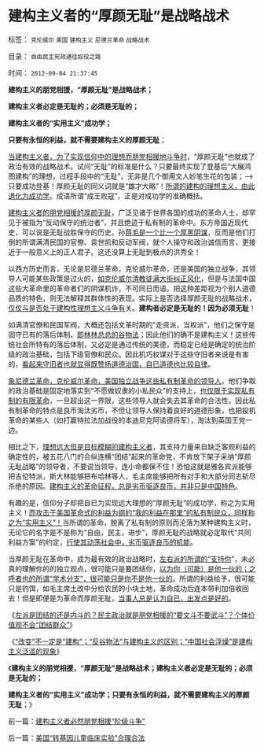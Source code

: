 # 建构主义者的“厚颜无耻”是战略战术

标签： `克伦威尔` `美国` `建构主义` `尼德兰革命` `战略战术` 

目录： `自由民主宪政通往奴役之路`

时间： `2012-09-04 21:37:45`

**建构主义的朋党相援，“厚颜无耻”是战略战术；**

**建构主义者必定是无耻的；必须是无耻的；**

**建构主义者的“实用主义”成功学；**

**只要有永恒的利益，就不需要建构主义的厚颜无耻**；

[当建构主义者，为了实现信仰中的理想而朋党相援地斗争时](../../../2011/2/19/“民主革命派”的马克思主义暴民习性.md)，“厚颜无耻”也就成了政治有效的战略战术。试问“无耻”的标准是什么？只要最终实现了登基后“大展鸿图建构”的理想，过程手段中的“无耻”，无非是几个御用文人妙笔生花的包装；——>只要成功登基！厚颜无耻的同义词就是“雄才大略”！[所谓的建构的理想主义，由此退化为成功学](../../../2011/2/22/中国传统文化愚昧的社会建构主义.md)。成语所谓“成王败寇”，正是对成功学的准确概括。

[建构主义者的朋党相援的厚颜无耻](../../../2011/1/29/中国社会负反馈系统和后发制度劣势.md)，广泛见诸于世界各国的成功的革命人士，却罕见于被指为“反动保守的统治者”，并且绝迹于私有制的革命中。东方帝国近现代史，可以说是无耻战胜保守的历史。孙[蒋毛是一个比一个厚黑阴谋](../../../2011/1/10/辛亥革命和孙国父的历史地位无足轻重；.md)，反而是他们打倒的所谓满清民国的官僚、袁世凯和反动军阀，就个人操守和政治诚信而言，更接近于一般意义上的正人君子。这还没算上无耻到极点的洪秀全！

以西方历史而言，无论是尼德兰革命，克伦威尔革命，还是美国的独立战争，其领导人可能某些政策是过火的，[如克伦威尔清教徒满大街纠正风化](../../../2012/6/15/君主专制是多数人暴政,克伦威尔独裁是少数人专政.md)，但是与法国中国这些大革命里的革命者们的阴谋机诈，不可同日而语。把这种差距视为个别人道德品质的特色，则无法解释其群体性的表现。实际上是否选择厚颜无耻的战略战术，[仅仅与是否处于建构性理想主义斗争有](../../../2011/11/2/传染性BUG型精神病.md)关。**建构者必定是无耻的！因为必须无耻**！

如满清官僚和民国军阀，大概还包括文革时期的“走资派，当权派”，他们之保守是固守已有的落后体制，[即林林总总的谷物法](../../../2012/2/2/革命都是预设公有制前提下的暴民运动.md)；因此他们的确不是建构主义！这些传统社会所特有的落后体制，又必定是通过传统的美德，而稳定已经是确定的统治阶级的政治基础，包括下级官僚和民众。因此机巧权谋对于这些守旧者来说是有害的，[看起来守旧者也就显得既赞扬道德治国，自已道德也比较自律](../../../2011/1/25/有中国特色的“罗伯特议事规则”和“对事不对人”.md)。

[象尼德兰革命，克伦威尔革命，美国独立战争这些私有制革命的领导人](../../../2011/3/16/美国犯过了中国大部分错误.md)，他们争取的政治基础是固定地落实到“不愿做奴隶的小私民众”的支持上，[也仅限于实现私有制的有限革命](../../../2011/5/9/有限的革命，有限的战争.md)，一旦超出这一界限，这些领导人就会失去其革命的合法性。因此私有制革命的特点是良币淘汰劣币，不但让领导人保持着良好的道德形象，也把投机革命的某些人（如打赢特拉法加战役的本迪尼克阿诺德将军），淘汰到英国王党一边。

相比之下，[理想远大但是目标模糊的建构主义者](../../../2012/6/14/市民Citizen为什么要革命？请给一个革命的理由！.md)，其支持力量来自缺乏客观利益的确定性的，被五花八门的合纵连横“团结”起来的革命党，不肯放下架子采纳“厚颜无耻战略”的领导者，不要说当领导，连小命都保不住！恐怕这就是雅各宾派能够把吉伦特派，斯大林能够把布哈林等人，毛主席能够把所有对手和大部分同志斩尽杀绝的原因。[建构主义的革命征程，总是劣币驱逐良币，并非只是中国特色](../../../2011/6/1/社会反馈的系统模型和动乱机理.md)。

有趣的是，信仰分子却把自已为实现远大理想的“厚颜无耻”的成功学，称之为实用主义！[而攻击于美国革命式的利益为纲的“我的利益在那里”的私有制民众，同样称之为“实用主义”！](../../../2009/7/28/美国资产阶级实用主义反动哲学.md)当所谓的革命，脱离了私有制的原则而沦落为某种建构主义时，无论它的名字是不是称为“自由，民主，进步”，厚颜无耻的战略就必定取代“共同利益方案”的约定，[行使其动荡社会中，劣币驱逐良币的机能](../../../2011/6/4/最不坏定律：没有最坏的，只有更坏的.md)。

当厚颜无耻在革命中，成为最有效的政治战略时，[左右派的所谓的“支持你](../../../2009/9/20/争取民主就不要搞毛式厚黑政治.md)”，未必真的理解你的的独立观点，很可能只是要团结你，[以为你（可能）是他一伙的；之呼者也的所谓“学术分支”，很可能只是你不是他一伙的](http://darthvad.blog.163.com/blog/static/53399470201193052934762/)。所谓的利益给予，很可能只是钓饵，如毛主席土改中分给农民的小块土地，革命成功后连本带利加倍收回去！但是即便是为革命而厚颜无耻，[当事人总是认为自已，出发点是好的](../../../2009/9/23/孟荀人之初善恶之争及“行之初意本善”.md)。

《[左派是团结的还是内斗的？民主政治就是朋党相援的“要文斗不要武斗”？个体价值观不会“团结群众”](../../../2012/9/4/民主就是朋党相援的“要文斗不要武斗”吗？.md)》

《[“改变”不一定是“建构”；“反谷物法”与建构主义的区别；“中国社会浮燥”是建构主义泛滥的现象](../../../2012/9/4/建构主义者必然朋党相援“阶级斗争”.md)》

《**建构主义的朋党相援，“厚颜无耻”是战略战术；建构主义者必定是无耻的；必须是无耻的；**

**建构主义者的“实用主义”成功学；只要有永恒的利益，就不需要建构主义的厚颜无耻**；》



前一篇：[建构主义者必然朋党相援“阶级斗争”](../../../2012/9/4/建构主义者必然朋党相援“阶级斗争”.md)

后一篇：[美国“转基因儿童临床实验”合理合法](../../../2012/9/4/美国“转基因儿童临床实验”合理合法.md)